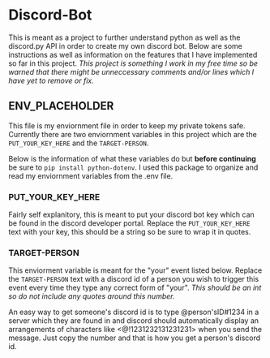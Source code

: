 # Discord-Bot
This is meant as a project to further understand python as well as the discord.py API in order to create my own discord bot. Below are some instructions as well as information on the features that I have implemented so far in this project.
*This project is something I work in my free time so be warned that there might be unneccessary comments and/or lines which I have yet to remove or fix.*
## ENV_PLACEHOLDER
This file is my enviornment file in order to keep my private tokens safe. Currently there are two enviornment variables in this project which are the ``PUT_YOUR_KEY_HERE`` and the ``TARGET-PERSON``.

Below is the information of what these variables do but **before continuing** be sure to ``pip install python-dotenv``. I used this package to organize and read my enviornment variables from the .env file.

### PUT_YOUR_KEY_HERE

Fairly self explanitory, this is meant to put your discord bot key which can be found in the discord developer portal. Replace the ``PUT_YOUR_KEY_HERE`` text with your key, this should be a string so be sure to wrap it in quotes.

### TARGET-PERSON

This enviorment variable is meant for the "your" event listed below. Replace the ``TARGET-PERSON`` text with a discord id of a person you wish to trigger this event every time they type any correct form of "your". *This should be an int so do not include any quotes around this number.*

An easy way to get someone's discord id is to type \@person'sID#1234 in a server which they are found in and discord should automatically display an arrangements of characters like <@!1231232131231231> when you send the message. Just copy the number and that is how you get a person's discord id.
